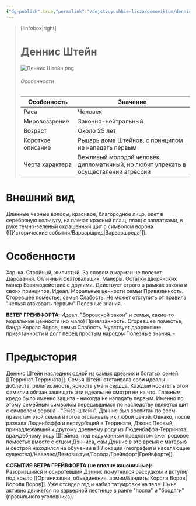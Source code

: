 ```yaml
---
{"dg-publish":true,"permalink":"/dejstvuyushhie-licza/demoviktum/dennis-shtejn/","dgPassFrontmatter":true}
---
```



> [!infobox|right]
> # Деннис Штейн
> ![Деннис Штейн.png](/img/user/%D0%98%D0%B7%D0%BE%D0%B1%D1%80%D0%B0%D0%B6%D0%B5%D0%BD%D0%B8%D1%8F/%D0%94%D0%B5%D0%BD%D0%BD%D0%B8%D1%81%20%D0%A8%D1%82%D0%B5%D0%B9%D0%BD.png)
> ###### Особенности
> | Особенность | Значение |
> | ---- | ---- |
> | Раса | Человек|
> | Мировоззрение | Законно-нейтральный |
> | Возраст | Около 25 лет |
> | Короткое описание |Рыцарь дома Штейнов, с принципом не нападать первым|
> | Черта характера | Вежливый молодой человек, дипломатичный, но любит упрекать в осуществлении агрессии|

# Внешний вид

Длинные черные волосы, красивое, благородное лицо, одет в серебряную кольчугу, на плечах красный плащ, плащ с заплатками, в руке темно-зеленый окрашенный щит с символом ворона ([[Исторические события/Варваршред\|Варваршреда]]).

# Особенности

Хар-ка. Стройный, жилистый. За словом в карман не полезет.
Дарования. Отличный фехтовальщик.
Манеры. Остатки дворянских манер
Взаимодействие с другими. Действует строго в рамках закона и своих принципов.
Идеал. Моральные ценности семьи
Привязанность. Сгоревшее поместье, семья
Слабость. Не может отступить от правила "нельзя атаковать первым"
Полезные знания. -

**ВЕТЕР ГРЕЙВФОРТА**:
Идеал. "Воровской закон" и семья, какие-то моральные ценности (но мало)
Привязанность. Сгоревшее поместье, банда Короля Воров, семья
Слабость. Чувствует дворянские привязанности и долг перед простым народом
Полезные знания. -

# Предыстория

Деннис Штейн наследник одной из самых древних и богатых семей [[Терринат\|Террината]]. Семья Штейн отстаивала свои идеалы - доблесть, религиозность, ясность ума и сердца. Каждый носитель этой фамилии обязан защищать эти идеалы не смотря ни на что. Главным кредо было именно защита - никогда не нападать первым. Именно по этому семейным символом передавшимся по наследству является щит с символом ворона - "Эйзенштейн". Дэннис был воспитан по всем правилам этой семьи и готов отстаивать их любой ценой. Однако, после развала Люденбаффа и пертурбаций в Терринате, Джонс Первый, принадлежавший к другому древнему роду из Люденбаффа-Террината, враждебному роду Штейнов, под надуманным предлогом сжег родовое поместье вместе с отцом Дэнниса, сам Дэннис в это время с матерью и сестрой находился на обучении в [[Локации (география и населяющие существа)/Невелес/Демовиктум/Города/Грейвфорт\|Грейвфорте]]. 

**СОБЫТИЯ ВЕТРА ГРЕЙВФОРТА (не вполне каноничные)**:
Разорившийся и осиротевший Дэннис помутнился рассудком и вступил под крыло [[Организации, объединения, армии/Бандиты Короля Воров\|Короля Воров]]. Уже отсидел год и набил татуировки на теле. Ныне активно движется по карьерной лестнице в ранге "посла" и "бродяги" (правильного уголовника).